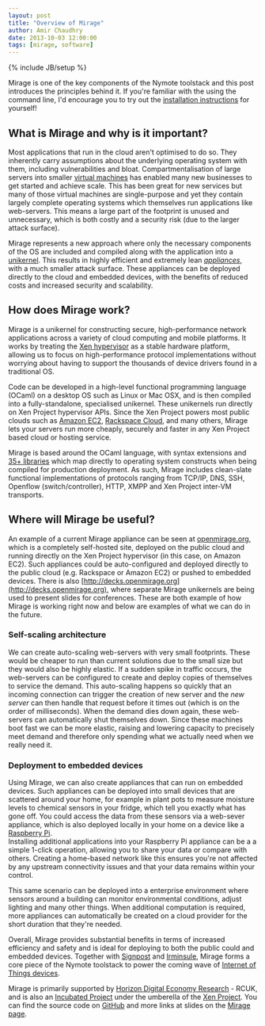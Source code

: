 ```yaml
---
layout: post
title: "Overview of Mirage"
author: Amir Chaudhry
date: 2013-10-03 12:00:00
tags: [mirage, software]
---
```

{% include JB/setup %}

Mirage is one of the key components of the Nymote toolstack and this post 
introduces the principles behind it. If you're familiar with the using the 
command line, I'd encourage you to try out the 
[installation instructions][mirage-install] for yourself!

## What is Mirage and why is it important? 

Most applications that run in the cloud aren't optimised to do so.  They 
inherently carry assumptions about the underlying operating system with 
them, including vulnerabilities and bloat. 
Compartmentalisation of large servers into smaller [virtual machines][] has 
enabled many new businesses to get started and achieve scale.  This has been 
great for new services but many of those virtual machines are single-purpose 
and yet they contain largely complete operating systems which themselves run 
applications like web-servers.  This means a large part of the footprint is 
unused and unnecessary, which is both costly and a security risk (due to the 
larger attack surface).

Mirage represents a new approach where only the necessary components of the 
OS are included and compiled along with the application into a 
[unikernel][].
This results in highly efficient and extremely lean *[appliances][]*, with a 
much smaller attack surface.  These appliances can be deployed directly to 
the cloud and embedded devices, with the benefits of reduced costs and 
increased security and scalability.

## How does Mirage work?

Mirage is a unikernel for constructing secure, high-performance network 
applications across a variety of cloud computing and mobile platforms. It 
works by treating the [Xen hypervisor][Xen] as a stable hardware platform, allowing 
us to focus on high-performance protocol implementations without worrying 
about having to support the thousands of device drivers found in a 
traditional OS.

Code can be developed in a high-level functional programming language (OCaml)
on a desktop OS such as Linux or Mac OSX, and is then compiled into a 
fully-standalone, specialised unikernel. These unikernels run directly 
on Xen Project hypervisor APIs. Since the Xen Project powers most public 
clouds such as [Amazon EC2][], [Rackspace Cloud][], and many others, Mirage 
lets your servers run more cheaply, securely and faster in any Xen Project 
based cloud or hosting service.

Mirage is based around the OCaml language, with syntax extensions and 
[35+ libraries][mirage-repos] which map directly to operating system constructs when being 
compiled for production deployment. As such, Mirage includes clean-slate 
functional implementations of protocols ranging from TCP/IP, DNS, SSH, 
Openflow (switch/controller), HTTP, XMPP and Xen Project inter-VM transports.

<!--Some of the new applications we are building using Mirage include the 
next-generation Xen Cloud Platform (a widely deployed open-source Xen 
distribution), dubbed [Project Windsor][]. -->


## Where will Mirage be useful?

An example of a current Mirage appliance can be seen at [openmirage.org][mirage-www], 
which is a completely self-hosted site, deployed on the public cloud and running directly on the Xen Project hypervisor (in this case, on 
Amazon EC2). Such appliances could be auto-configured and deployed directly 
to the public cloud (e.g. Rackspace or Amazon EC2) or pushed to embedded 
devices. There is also 
[http://decks.openmirage.org](http://decks.openmirage.org), where separate 
Mirage unikernels are being used to present slides for conferences.  These 
are both example of how Mirage is working right now and below are examples 
of what we can do in the future.

### Self-scaling architecture

We can create auto-scaling web-servers with very small footprints.  These 
would be cheaper to run than current solutions due to the small size but 
they would also be highly elastic.  If a sudden spike in traffic occurs, the 
web-servers can be configured to create and deploy copies of themselves to 
service the demand.  This auto-scaling happens so quickly that an incoming 
connection can trigger the creation of new server and the *new server* can 
then handle that request before it times out (which is on the order of 
milliseconds). When the demand dies down again, these web-servers can 
automatically shut themselves down. Since these machines boot fast we can be 
more elastic, raising and lowering capacity to precisely meet demand and 
therefore only spending what we actually need when we really need it.

### Deployment to embedded devices

Using Mirage, we can also create appliances that can run on embedded devices.
Such appliances can be deployed into small devices that are scattered 
around your home, for example in plant pots to measure moisture levels to chemical sensors 
in your fridge, which tell you exactly what has gone off.  You could access 
the data from these sensors via a web-sever appliance, which is also 
deployed locally in your home on a device like a [Raspberry Pi][RPi].  
Installing additional applications into your Raspberry Pi appliance can be a a simple 1-click operation, allowing you to share your data or compare with others.  Creating a home-based network like this ensures you're not affected by any upstream connectivity issues and that your data remains within your control.  

This same scenario can be deployed into a enterprise environment where sensors around a building can monitor environmental conditions, adjust lighting and many other things.  When additional computation is required, more appliances can automatically be created on a cloud provider for the short duration that they're needed.

Overall, Mirage provides substantial benefits in terms of increased 
efficiency and safety and is ideal for deploying to both the public could 
and embedded devices.  Together with [Signpost][] and [Irminsule][], Mirage 
forms a core piece of the Nymote toolstack to power the coming wave of 
[Internet of Things devices][iot-wiki].  

Mirage is primarily supported by [Horizon Digital Economy Research][horizon] - RCUK, and is also an 
[Incubated Project](http://www.xenproject.org/developers/teams/mirage-os.html) 
under the umberella of the [Xen Project](http://www.xenproject.org). 
You can find the source code on [GitHub][mirage-github] and more links at slides on the [Mirage page](/software/mirage).


[mirage-install]: http://openmirage.org/wiki/install
[unikernel]: /docs/2013-asplos-mirage.pdf
[virtual machines]: http://en.wikipedia.org/wiki/Virtual_machine
[appliances]: http://en.wikipedia.org/wiki/Virtual_appliance
[Amazon EC2]: http://aws.amazon.com/ec2/
[Rackspace Cloud]: http://www.rackspace.com/cloud/
[Xen]: http://www.xenproject.org/developers/teams/hypervisor.html
[mirage-repos]: https://github.com/mirage
[Project Windsor]: http://blogs.citrix.com/2012/05/17/introducing-windsor-a-new-xen-based-virtualization-architecture/
[mirage-www]: http://openmirage.org
[RPi]: http://www.raspberrypi.org
[Signpost]: /software/signpost
[Irminsule]: /software/irminsule
[iot-wiki]: http://en.wikipedia.org/wiki/Internet_of_Things
[horizon]: http://www.horizon.ac.uk
[mirage-github]: http://github.com/mirage

